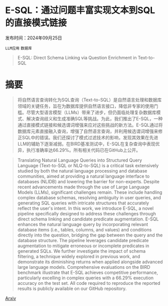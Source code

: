 # E-SQL：通过问题丰富实现文本到SQL的直接模式链接

发布时间：2024年09月25日

`LLM应用` `数据库`

> E-SQL: Direct Schema Linking via Question Enrichment in Text-to-SQL

# 摘要

> 将自然语言查询转化为SQL查询（Text-to-SQL）是自然语言处理和数据库领域的关键任务，旨在为数据库提供自然语言接口，降低非专家的使用门槛。尽管大型语言模型（LLMs）带来了进步，但仍面临处理复杂数据库模式、解决查询歧义和生成准确SQL等挑战。为此，我们推出了E-SQL，一种通过直接模式链接和候选谓词增强来应对这些挑战的新方法。E-SQL通过将数据库元素直接融入查询，增强了自然语言查询，并利用候选谓词增强来修正SQL中的错误。我们还探讨了模式过滤技术的影响，发现其效果在先进LLM的辅助下逐渐减弱。在BIRD基准测试中，E-SQL在复杂查询中表现优异，执行准确率达66.29%。所有相关代码已在GitHub上公开。

> Translating Natural Language Queries into Structured Query Language (Text-to-SQL or NLQ-to-SQL) is a critical task extensively studied by both the natural language processing and database communities, aimed at providing a natural language interface to databases (NLIDB) and lowering the barrier for non-experts. Despite recent advancements made through the use of Large Language Models (LLMs), significant challenges remain. These include handling complex database schemas, resolving ambiguity in user queries, and generating SQL queries with intricate structures that accurately reflect the user's intent. In this work, we introduce E-SQL, a novel pipeline specifically designed to address these challenges through direct schema linking and candidate predicate augmentation. E-SQL enhances the natural language query by incorporating relevant database items (i.e., tables, columns, and values) and conditions directly into the question, bridging the gap between the query and the database structure. The pipeline leverages candidate predicate augmentation to mitigate erroneous or incomplete predicates in generated SQLs. We further investigate the impact of schema filtering, a technique widely explored in previous work, and demonstrate its diminishing returns when applied alongside advanced large language models. Comprehensive evaluations on the BIRD benchmark illustrate that E-SQL achieves competitive performance, particularly excelling in complex queries with a 66.29% execution accuracy on the test set. All code required to reproduce the reported results is publicly available on our GitHub repository.

[Arxiv](https://arxiv.org/abs/2409.16751)